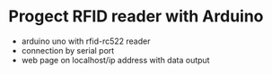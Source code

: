 # Progect RFID reader with Arduino

- arduino uno with rfid-rc522 reader
- connection by serial port
- web page on localhost/ip address with data output